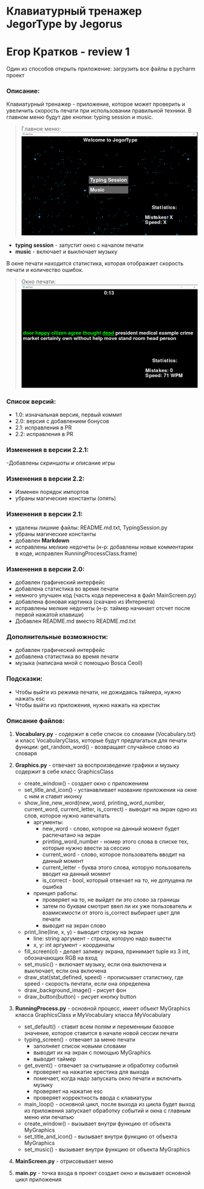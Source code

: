 # Клавиатурный тренажер JegorType by Jegorus 
# Егор Кратков - review 1

Один из способов открыть приложение: загрузить все файлы в pycharm проект


### Описание:
 Клавиатурный тренажер - приложение, которое может проверить и увеличить скорость печати при использовании правильной техники.
 В главном меню будут две кнопки: typing session и music. 
 
 
> Главное меню:
 ![menu_screenshot](Screenshots/Screenshot_menu.png  )
 
 - **typing session** - запустит окно с началом печати
 - **music** - включает и выключает музыку
 
 В окне печати находится статистика, которая отображает скорость печати и количество ошибок.
 
 > Окно печати:
  ![type_screenshot](Screenshots/Screenshot_type.png)
 

### Список версий:
- 1.0: изначальная версия, первый коммит
- 2.0: версия с добавлением бонусов
- 2.1: исправления в PR
- 2.2: исправления в PR

### Изменения в версии 2.2.1:
-Добавлены скриншоты и описание игры

### Изменения в версии 2.2:
- Изменен порядок импортов
- убраны магические константы (опять)

### Изменения в версии 2.1:
- удалены лишние файлы: README.md.txt, TypingSession.py
- убраны магические константы
- добавлен **Markdown**
- исправлены мелкие недочеты (н-р: добавлены новые комментарии в коде, исправлен RunningProcessClass.frame) 

### Изменения в версии 2.0:
- добавлен графический интерфейс
- добавлена статистика во время печати
- немного улучшен код (часть кода перенесена в файл MainScreen.py)
- добавлена фоновая картинка (скачано из Интернета)
- исправлены мелкие недочеты (н-р: таймер начинает отсчет после первой нажатой клавиши)
- Добавлен README.md вместо README.md.txt

### Дополнительные возможности:
- добавлен графический интерфейс
- добавлена статистика во время печати
- музыка (написана мной с помощью Bosca Ceoil)

### Подсказки:
- Чтобы выйти из режима печати, не дожидаясь таймера, нужно нажать esc
- Чтобы выйти из приложения, нужно нажать на крестик

### Описание файлов:

1. **Vocabulary.py** - содержит в себе список со словами (Vocabulary.txt) и класс VocabularyClass, которые будут предлагаться для печати
	функции:
	get_random_word() - возвращает случайное слово из словаря

2. **Graphics.py** - отвечает за воспроизведение графики и музыку содержит в себе класс GraphicsClass
	
	- create_window() - создает окно с приложением
	- set_title_and_icon() - устанавливает название приложения на окне с ним и ставит иконку
	- show_line_new_word(new_word, printing_word_number, current_word, current_letter, is_correct) - выводит на экран одно из слов, которое нужно напечатать
		- аргументы:
			- new_word - слово, которое на данный момент будет распечатано на экран
			- printing_word_number - номер этого слова в списке тех, которые нужно ввести за сессию
			- current_word - слово, которое пользователь вводит на данный момент
			- current_letter - буква этого слова, которую пользователь вводит на данный момент
			- is_correct - bool, который отвечает на то, не допущена ли ошибка
		- принцип работы:
			- проверяет на то, не выйдет ли это слово за границы 
			- затем по буквам смотрит ввел ли их уже пользователь и взамисимости от этого is_correct выбирает цвет для печати
			- выводит на экран слово		 
	- print_line(line, x, y) - выводит строку на экран
		- line: string аргумент - строка, которую надо вывести
		- x, y: int аргумент - координаты
	- fill_screen(cl) - делает заливку экрана, принимает tuple из 3 int, обозначающих RGB на вход
	- set_music() - включает музыку, если она выключена и выключает, если она включена
	- draw_stat(stat_defined, speed) - прописывает статистику, где speed - скорость печтати, если она определена
	- draw_background_image() - рисует фон
	- draw_button(button) - рисует кнопку button

3. **RunningProcess.py** - основной процесс, имеет объект MyGraphics класса GraphicsClass и MyVocabulary класса MyVocabulary

	- set_default() - ставит всем полям и переменным базовое значение, которое ставится в начале новой сессии печати
	- typing_screen() - отвечает за меню печати
		- заполняет список новыми словами 
		- выводит их на экран с помощью MyGraphics  
		- выводит таймер
	- get_event() - отвечает за считывание и обработку событий
		- проверяет на нажатие крестика для выхода
		- помечает, когда надо запускать окно печати и включить музыку
		- проверяет на нажатие esc
		- проверяет корректность ввода с клавиатуры
	- main_loop() - основной цикл, после выхода из цикла будет выход из приложения запускает обработку событий и окна с главным меню или печатью
	- create_window() - вызывает внутри функцию от объекта MyGraphics
	- set_title_and_icon() - вызывает внутри функцию от объекта MyGraphics
	- set_music() - вызывает внутри функцию от объекта MyGraphics

4. **MainScreen.py** - отрисовывает меню

5. **main.py** - точка входа в проект
	создает окно и вызывает основной цикл приложения
